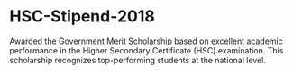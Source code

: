 # HSC-Stipend-2018
Awarded the Government Merit Scholarship based on excellent academic performance in the Higher Secondary Certificate (HSC) examination. This scholarship recognizes top-performing students at the national level.
